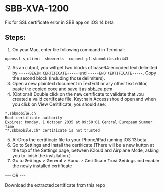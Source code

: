 # SBB-XVA-1200
Fix for SSL certificate error in SBB app on iOS 14 beta

## Steps:
1) On your Mac, enter the following command in Terminal:

```openssl s_client -showcerts -connect p1.sbbmobile.ch:443```

2) As an output, you will get two blocks of base64-encoded text delimited by `-----BEGIN CERTIFICATE-----` and `-----END CERTIFICATE-----`. Copy the second block (including those delimiters).
3) Open a new plaintext document in TextEdit or any other text editor, paste the copied code and save it as sbb_ca.pem
4) (Optional) Double click on the new certificate to validate that you created a valid certificate file. Keychain Access should open and when you click on View Ceritificate, you should see:
```
*.sbbmobile.ch
Root certificate authority
Expires: Monday, 1 October 2035 at 09:50:01 Central European Summer Time
"*.sbbmobile.ch" certificate is not trusted
```
5) AirDrop the certificate file to your iPhone/iPad running iOS 13 beta
6) Go to Settings and Install the certificate (There will be a new button at the top of the Settings page, between iCloud and Airplane Mode, asking you to finish the installation.)
7) Go to Settings > General > About > Certificate Trust Settings and enable the newly installed certificate

--- OR ---

Download the extracted certificate from this repo
